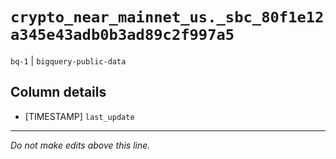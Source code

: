 # `crypto_near_mainnet_us._sbc_80f1e12a345e43adb0b3ad89c2f997a5`
`bq-1` | `bigquery-public-data`

## Column details
* [TIMESTAMP] `last_update`

-------------------------------------------------------------------------------
*Do not make edits above this line.*
